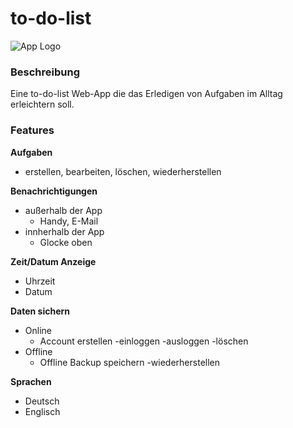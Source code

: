 # to-do-list
![App Logo](https://i.imgur.com/RB2Wdgf.png)

### Beschreibung
Eine to-do-list Web-App die das Erledigen von Aufgaben im Alltag erleichtern soll.

### Features
**Aufgaben**
- erstellen, bearbeiten, löschen, wiederherstellen

**Benachrichtigungen**
- außerhalb der App
  - Handy, E-Mail
- innherhalb der App
  - Glocke oben

**Zeit/Datum Anzeige**
- Uhrzeit
- Datum

**Daten sichern**
- Online
  - Account erstellen -einloggen -ausloggen -löschen 
- Offline
  - Offline Backup speichern -wiederherstellen

**Sprachen**
- Deutsch
- Englisch

